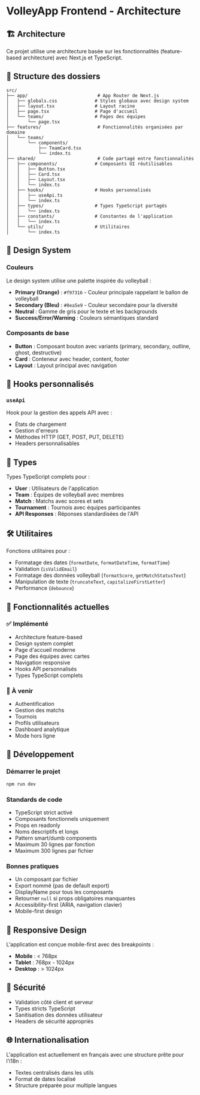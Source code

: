 # VolleyApp Frontend - Architecture

## 🏗️ Architecture

Ce projet utilise une architecture basée sur les fonctionnalités (feature-based architecture) avec Next.js et TypeScript.

## 📁 Structure des dossiers

```
src/
├── app/                          # App Router de Next.js
│   ├── globals.css              # Styles globaux avec design system
│   ├── layout.tsx               # Layout racine
│   ├── page.tsx                 # Page d'accueil
│   └── teams/                   # Pages des équipes
│       └── page.tsx
├── features/                     # Fonctionnalités organisées par domaine
│   └── teams/
│       └── components/
│           ├── TeamCard.tsx
│           └── index.ts
├── shared/                       # Code partagé entre fonctionnalités
│   ├── components/              # Composants UI réutilisables
│   │   ├── Button.tsx
│   │   ├── Card.tsx
│   │   ├── Layout.tsx
│   │   └── index.ts
│   ├── hooks/                   # Hooks personnalisés
│   │   ├── useApi.ts
│   │   └── index.ts
│   ├── types/                   # Types TypeScript partagés
│   │   └── index.ts
│   ├── constants/               # Constantes de l'application
│   │   └── index.ts
│   └── utils/                   # Utilitaires
│       └── index.ts
```

## 🎨 Design System

### Couleurs
Le design system utilise une palette inspirée du volleyball :
- **Primary (Orange)** : `#f97316` - Couleur principale rappelant le ballon de volleyball
- **Secondary (Bleu)** : `#0ea5e9` - Couleur secondaire pour la diversité
- **Neutral** : Gamme de gris pour le texte et les backgrounds
- **Success/Error/Warning** : Couleurs sémantiques standard

### Composants de base
- **Button** : Composant bouton avec variants (primary, secondary, outline, ghost, destructive)
- **Card** : Conteneur avec header, content, footer
- **Layout** : Layout principal avec navigation

## 🔧 Hooks personnalisés

### `useApi`
Hook pour la gestion des appels API avec :
- États de chargement
- Gestion d'erreurs
- Méthodes HTTP (GET, POST, PUT, DELETE)
- Headers personnalisables

## 📝 Types

Types TypeScript complets pour :
- **User** : Utilisateurs de l'application
- **Team** : Équipes de volleyball avec membres
- **Match** : Matchs avec scores et sets
- **Tournament** : Tournois avec équipes participantes
- **API Responses** : Réponses standardisées de l'API

## 🛠️ Utilitaires

Fonctions utilitaires pour :
- Formatage des dates (`formatDate`, `formatDateTime`, `formatTime`)
- Validation (`isValidEmail`)
- Formatage des données volleyball (`formatScore`, `getMatchStatusText`)
- Manipulation de texte (`truncateText`, `capitalizeFirstLetter`)
- Performance (`debounce`)

## 🎯 Fonctionnalités actuelles

### ✅ Implémenté
- Architecture feature-based
- Design system complet
- Page d'accueil moderne
- Page des équipes avec cartes
- Navigation responsive
- Hooks API personnalisés
- Types TypeScript complets

### 🚧 À venir
- Authentification
- Gestion des matchs
- Tournois
- Profils utilisateurs
- Dashboard analytique
- Mode hors ligne

## 🚀 Développement

### Démarrer le projet
```bash
npm run dev
```

### Standards de code
- TypeScript strict activé
- Composants fonctionnels uniquement
- Props en readonly
- Noms descriptifs et longs
- Pattern smart/dumb components
- Maximum 30 lignes par fonction
- Maximum 300 lignes par fichier

### Bonnes pratiques
- Un composant par fichier
- Export nommé (pas de default export)
- DisplayName pour tous les composants
- Retourner `null` si props obligatoires manquantes
- Accessibility-first (ARIA, navigation clavier)
- Mobile-first design

## 📱 Responsive Design

L'application est conçue mobile-first avec des breakpoints :
- **Mobile** : < 768px
- **Tablet** : 768px - 1024px
- **Desktop** : > 1024px

## 🔐 Sécurité

- Validation côté client et serveur
- Types stricts TypeScript
- Sanitisation des données utilisateur
- Headers de sécurité appropriés

## 🌐 Internationalisation

L'application est actuellement en français avec une structure prête pour l'i18n :
- Textes centralisés dans les utils
- Format de dates localisé
- Structure préparée pour multiple langues 